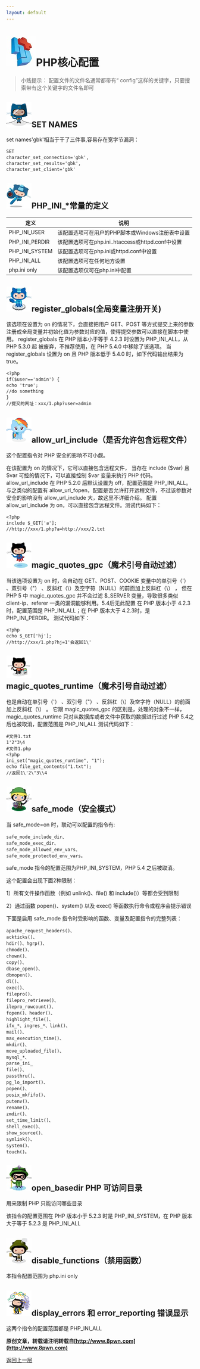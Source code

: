 ```yaml
---
layout: default
---
```

# ![](../img/hj.jpg)PHP核心配置
>小贱提示： 配置文件的文件名通常都带有“ config”这样的关键字，只要搜索带有这个关键字的文件名即可

## ![](../img/github14.png)SET NAMES
set names'gbk'相当于干了三件事,容易存在宽字节漏洞：
```
SET
character_set_connection='gbk',
character_set_results='gbk',
character_set_client='gbk'
```
## ![](../img/github12.png)PHP_INI_*常量的定义

|  定义   |  说明   |
| --- | --- |
| PHP_INI_USER|该配置选项可在用户的PHP脚本或Windows注册表中设置|
| PHP_INI_PERDIR|该配置选项可在php.ini..htaccess或httpd.conf中设置|
| PHP_INI_SYSTEM|该配置选项可在php.ini或httpd.conf中设置|
| PHP_INI_ALL|该配置选项可在任何地方设置|
| php.ini only|该配置选项仅可在php.ini中配置|

## ![](../img/github13.png)register_globals(全局变量注册开关)
该选项在设置为 on 的情况下，会直接把用户 GET、POST 等方式提交上来的参数
注册成全局变量并初始化值为参数对应的值，使得提交参数可以直接在脚本中使用。
register_globals 在 PHP 版本小于等于 4.2.3 时设置为 PHP_INI_ALL，从 PHP 5.3.0 起
被废弃，不推荐使用，在 PHP 5.4.0 中移除了该选项。
当 register_globals 设置为 on 且 PHP 版本低于 5.4.0 时，如下代码输出结果为 true。
```
<?php
if($user=='admin') {
echo 'true';
//do something
}
//提交的网址：xxx/1.php?user=admin
```
## ![](../img/github15.png)allow_url_include（是否允许包含远程文件）
这个配置指令对 PHP 安全的影响不可小觑。

在该配置为 on 的情况下，它可以直接包含远程文件，
当存在 include ($var) 且 $var 可控的情况下，可以直接控制 $var 变量来执行 PHP 代码。
allow_url_include 在 PHP 5.2.0 后默认设置为 off，配置范围是 PHP_INI_ALL。
与之类似的配置有 allow_url_fopen，配置是否允许打开远程文件，不过该参数对安全的影响没有 allow_url_include 大，故这里不详细介绍。
配置 allow_url_include 为 on，可以直接包含远程文件。测试代码如下：
```
<?php
include $_GET['a'];
//http://xxx/1.php?a=http://xxx/2.txt
```
## ![](../img/github16.png)magic_quotes_gpc（魔术引号自动过滤）
当该选项设置为 on 时，会自动在 GET、POST、COOKIE 变量中的单引号（'） 、双引号（"） 、反斜杠（\\）及空字符（NULL）的前面加上反斜杠（\\） ，
但在 PHP 5 中 magic_quotes_gpc 并不会过滤 $_SERVER 变量，导致很多类似 client-ip、referer 一类的漏洞能够利用。5.4后无此配置
在 PHP 版本小于 4.2.3 时，配置范围是 PHP_INI_ALL；在 PHP 版本大于 4.2.3时，是 PHP_INI_PERDIR。
测试代码如下：
```
<?php
echo $_GET['hj'];
//http://xxx/1.php?hj=1'会返回1\'
```
## ![](../img/github17.png)magic_quotes_runtime（魔术引号自动过滤）
也是自动在单引号（'） 、双引号（"） 、反斜杠（\\）及空字符（NULL）的前面加上反斜杠（\\） 。
它跟 magic_quotes_gpc 的区别是，处理的对象不一样，magic_quotes_runtime 只对从数据库或者文件中获取的数据进行过滤
PHP 5.4之后也被取消，配置范围是 PHP_INI_ALL
测试代码如下：
```
#文件1.txt
1'2"3\4
#文件1.php
<?php
ini_set("magic_quotes_runtime", "1");
echo file_get_contents("1.txt");
//返回1\'2\"3\\4
```
## ![](../img/github18.png)safe_mode（安全模式）
当 safe_mode=on 时，联动可以配置的指令有:
```
safe_mode_include_dir、
safe_mode_exec_dir、
safe_mode_allowed_env_vars、
safe_mode_protected_env_vars。
```
safe_mode 指令的配置范围为PHP_INI_SYSTEM，PHP 5.4 之后被取消。

这个配置会出现下面2种限制：

1）所有文件操作函数（例如 unlink()、file() 和 include()）等都会受到限制

2）通过函数 popen()、system() 以及 exec() 等函数执行命令或程序会提示错误

下面是启用 safe_mode 指令时受影响的函数、变量及配置指令的完整列表：
```
apache_request_headers()、
ackticks()、
hdir()、hgrp()、
chmode()、
chown()、
copy()、
dbase_open()、
dbmopen()、
dl()、
exec()、
filepro()、
filepro_retrieve()、
ilepro_rowcount()、
fopen()、header()、
highlight_file()、
ifx_*、ingres_*、link()、
mail()、
max_execution_time()、
mkdir()、
move_uploaded_file()、
mysql_*、
parse_ini_
file()、
passthru()、
pg_lo_import()、
popen()、
posix_mkfifo()、
putenv()、
rename()、
zmdir()、
set_time_limit()、
shell_exec()、
show_source()、
symlink()、
system()、
touch()。
```
## ![](../img/github19.png)open_basedir  PHP 可访问目录
用来限制 PHP 只能访问哪些目录

该指令的配置范围在 PHP 版本小于 5.2.3 时是 PHP_INI_SYSTEM，在 PHP 版本大于等于 5.2.3 是 PHP_INI_ALL
## ![](../img/github20.png)disable_functions（禁用函数）
本指令配置范围为 php.ini only
## ![](../img/github21.png)display_errors 和 error_reporting 错误显示
这两个指令的配置范围都是 PHP_INI_ALL

__原创文章，转载请注明转载自[http://www.8pwn.com](http://www.8pwn.com)__

[返回上一层](./web)
